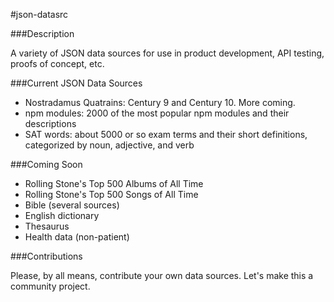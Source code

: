 #json-datasrc

###Description

A variety of JSON data sources for use in product development, API testing, proofs of concept, etc.

###Current JSON Data Sources

- Nostradamus Quatrains:  Century 9 and Century 10.  More coming.
- npm modules: 2000 of the most popular npm modules and their descriptions
- SAT words:  about 5000 or so exam terms and their short definitions, categorized by noun, adjective, and verb

###Coming Soon

- Rolling Stone's Top 500 Albums of All Time
- Rolling Stone's Top 500 Songs of All Time
- Bible (several sources)
- English dictionary
- Thesaurus
- Health data (non-patient)

###Contributions

Please, by all means, contribute your own data sources.  Let's make this a community project.
